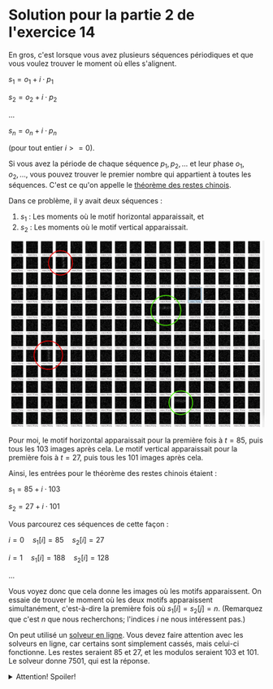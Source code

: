 # Solution pour la partie 2 de l'exercice 14

En gros, c'est lorsque vous avez plusieurs séquences périodiques et que vous voulez trouver le moment où elles s'alignent.

$s_1 = o_1 + i \cdot p_1$

$s_2 = o_2 + i \cdot p_2$

...

$s_n = o_n + i \cdot p_n$


(pour tout entier $i >= 0)$.

Si vous avez la période de chaque séquence $p_1, p_2, ...$ et leur phase $o_1, o_2, ...$, vous pouvez trouver le premier nombre qui appartient à toutes les séquences. C'est ce qu'on appelle le [théorème des restes chinois](https://fr.wikipedia.org/wiki/Th%C3%A9or%C3%A8me_des_restes_chinois).

Dans ce problème, il y avait deux séquences :

1. $s_1$ : Les moments où le motif horizontal apparaissait, et  
2. $s_2$ : Les moments où le motif vertical apparaissait.

![alt text](solution14b.png)

Pour moi, le motif horizontal apparaissait pour la première fois à $t = 85$, puis tous les 103 images après cela. Le motif vertical apparaissait pour la première fois à $t = 27$, puis tous les 101 images après cela.

Ainsi, les entrées pour le théorème des restes chinois étaient :

$s_1 = 85 + i \cdot 103$

$s_2 = 27 + i \cdot 101$

Vous parcourez ces séquences de cette façon :

$i=0 \quad s_1[i] = 85 \quad s_2[i] = 27$

$i=1 \quad s_1[i] = 188 \quad s_2[i] = 128$

$...$

Vous voyez donc que cela donne les images où les motifs apparaissent. On essaie de trouver le moment où les deux motifs apparaissent simultanément, c'est-à-dire la première fois où $s_1[i] = s_2[j] = n$. (Remarquez que c'est $n$ que nous recherchons; l'indices $i$ ne nous intéressent pas.)

On peut utilisé un [solveur en ligne](https://www.dcode.fr/chinese-remainder). Vous devez faire attention avec les solveurs en ligne, car certains sont simplement cassés, mais celui-ci fonctionne. Les restes seraient 85 et 27, et les modulos seraient 103 et 101. Le solveur donne 7501, qui est la réponse.

<details><summary>Attention! Spoiler!</summary>

![alt text](output_7501.png)

</details>